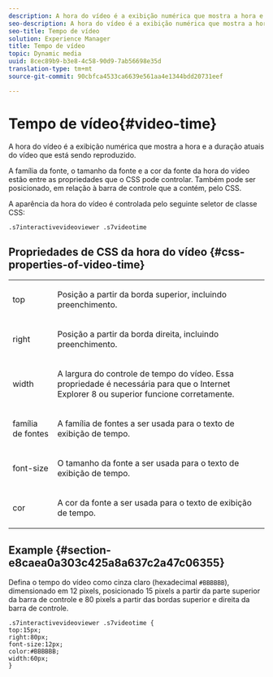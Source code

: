 ```yaml
---
description: A hora do vídeo é a exibição numérica que mostra a hora e a duração atuais do vídeo que está sendo reproduzido.
seo-description: A hora do vídeo é a exibição numérica que mostra a hora e a duração atuais do vídeo que está sendo reproduzido.
seo-title: Tempo de vídeo
solution: Experience Manager
title: Tempo de vídeo
topic: Dynamic media
uuid: 8cec89b9-b3e8-4c58-90d9-7ab56698e35d
translation-type: tm+mt
source-git-commit: 90cbfca4533ca6639e561aa4e1344bdd20731eef

---
```



# Tempo de vídeo{#video-time}

A hora do vídeo é a exibição numérica que mostra a hora e a duração atuais do vídeo que está sendo reproduzido.

<!--<a id="section_061E550C1C1D4DB2BD663A898895B38C"></a>-->

A família da fonte, o tamanho da fonte e a cor da fonte da hora do vídeo estão entre as propriedades que o CSS pode controlar. Também pode ser posicionado, em relação à barra de controle que a contém, pelo CSS.

A aparência da hora do vídeo é controlada pelo seguinte seletor de classe CSS:

```
.s7interactivevideoviewer .s7videotime
```

## Propriedades de CSS da hora do vídeo {#css-properties-of-video-time}

<table id="table_C48C56E696304C9BAFEE71BA9EA9A174"> 
 <tbody> 
  <tr> 
   <td colname="col1"> <p> <span class="codeph"> top </span> </p> </td> 
   <td colname="col2"> <p>Posição a partir da borda superior, incluindo preenchimento. </p> </td> 
  </tr> 
  <tr> 
   <td colname="col1"> <p> <span class="codeph"> right </span> </p> </td> 
   <td colname="col2"> <p>Posição a partir da borda direita, incluindo preenchimento. </p> </td> 
  </tr> 
  <tr> 
   <td colname="col1"> <p> <span class="codeph"> width </span> </p> </td> 
   <td colname="col2"> <p> A largura do controle de tempo do vídeo. Essa propriedade é necessária para que o Internet Explorer 8 ou superior funcione corretamente. </p> </td> 
  </tr> 
  <tr> 
   <td colname="col1"> <p> <span class="codeph"> família de fontes </span> </p> </td> 
   <td colname="col2"> <p>A família de fontes a ser usada para o texto de exibição de tempo. </p> </td> 
  </tr> 
  <tr> 
   <td colname="col1"> <p> <span class="codeph"> font-size </span> </p> </td> 
   <td colname="col2"> <p>O tamanho da fonte a ser usada para o texto de exibição de tempo. </p> </td> 
  </tr> 
  <tr> 
   <td colname="col1"> <p> <span class="codeph"> cor </span> </p> </td> 
   <td colname="col2"> <p>A cor da fonte a ser usada para o texto de exibição de tempo. </p> </td> 
  </tr> 
 </tbody> 
</table>

## Example {#section-e8caea0a303c425a8a637c2a47c06355}

Defina o tempo do vídeo como cinza claro (hexadecimal `#BBBBBB`), dimensionado em 12 pixels, posicionado 15 pixels a partir da parte superior da barra de controle e 80 pixels a partir das bordas superior e direita da barra de controle.

```
.s7interactivevideoviewer .s7videotime { 
top:15px; 
right:80px; 
font-size:12px; 
color:#BBBBBB; 
width:60px;  
}
```

